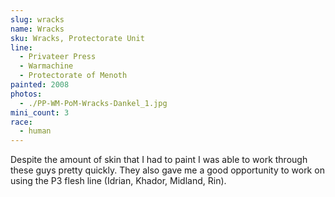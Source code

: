```yaml
---
slug: wracks
name: Wracks
sku: Wracks, Protectorate Unit
line:
  - Privateer Press
  - Warmachine
  - Protectorate of Menoth
painted: 2008
photos:
  - ./PP-WM-PoM-Wracks-Dankel_1.jpg
mini_count: 3
race:
  - human
---
```


Despite the amount of skin that I had to paint I was able to work through these guys pretty quickly. They also gave me a good opportunity to work on using the P3 flesh line (Idrian, Khador, Midland, Rin).
